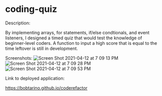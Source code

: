 # coding-quiz

Description:

By implementing arrays, for statements, if/else condtionals, and event listeners, I designed a timed quiz that would test the knowledge of beginner-level coders. A function to input a high score that is equal to the time leftover is still in development.

Screenshots:
![Screen Shot 2021-04-12 at 7 09 13 PM](https://user-images.githubusercontent.com/79377937/114478190-56ac6a00-9bc3-11eb-99b0-dc3b10bd4306.png)
![Screen Shot 2021-04-12 at 7 09 28 PM](https://user-images.githubusercontent.com/79377937/114478195-58762d80-9bc3-11eb-934e-4b6f874cfae7.png)
![Screen Shot 2021-04-12 at 7 09 53 PM](https://user-images.githubusercontent.com/79377937/114478199-5a3ff100-9bc3-11eb-86e7-8357492cf660.png)



Link to deployed application: 

https://bobtarino.github.io/coderefactor
